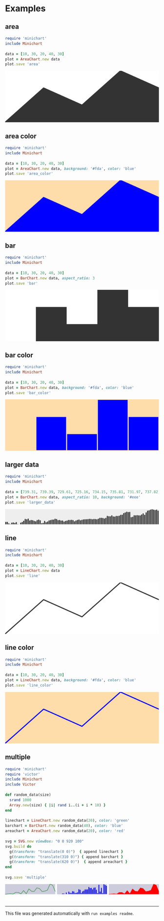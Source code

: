 # Examples

## area

```ruby
require 'minichart'
include Minichart

data = [10, 30, 20, 40, 30]
plot = AreaChart.new data
plot.save 'area'
```

[![area](area.svg)](examples/area.rb.svg)


## area color

```ruby
require 'minichart'
include Minichart

data = [10, 30, 20, 40, 30]
plot = AreaChart.new data, background: '#fda', color: 'blue'
plot.save 'area_color'
```

[![area_color](area_color.svg)](examples/area_color.rb.svg)


## bar

```ruby
require 'minichart'
include Minichart

data = [10, 30, 20, 40, 30]
plot = BarChart.new data, aspect_ratio: 3
plot.save 'bar'
```

[![bar](bar.svg)](examples/bar.rb.svg)


## bar color

```ruby
require 'minichart'
include Minichart

data = [10, 30, 20, 40, 30]
plot = BarChart.new data, background: '#fda', color: 'blue'
plot.save 'bar_color'
```

[![bar_color](bar_color.svg)](examples/bar_color.rb.svg)


## larger data

```ruby
require 'minichart'
include Minichart

data = [739.31, 739.39, 729.61, 725.16, 734.15, 735.81, 731.97, 737.82, 724.81, 721.58, 734.16, 738.59, 746.92, 759.42, 756.85, 761.37, 748.96, 752.24, 750.82, 746.3, 743.38, 751.71, 754.81, 750.38, 730.17, 732.83, 745.86, 737.18, 741.87, 749.23, 751.8, 754.46, 754.72, 760.66, 758.44, 751, 752.24, 748.34, 748.7, 741.69, 745.95, 748.16, 752.42, 751.97, 753.39, 751.53, 743.56, 748.78, 752.68, 755.25, 750.29, 753.3, 756.05, 757.11, 757.38, 758.09, 759.95, 759.24, 757.11, 759.15, 758.71, 756.76, 760.92, 766.51, 766.86, 765.62, 761.99, 766.59, 779.8, 777.23, 776.87, 783.34, 776.17, 775.01, 779.62, 778.91, 781.3, 786.89, 787.68, 798.41, 802.66, 807.71, 805.23, 806.29, 770.94, 773.6, 783.96, 783.34, 784.67, 783.34, 782.9, 789.1, 796.46, 786.89, 803.28, 814.87, 817.2, 821.69, 824.2, 821.6, 818.73, 821.6, 814.78]
plot = BarChart.new data, aspect_ratio: 10, background: '#eee'
plot.save 'larger_data'
```

[![larger_data](larger_data.svg)](examples/larger_data.rb.svg)


## line

```ruby
require 'minichart'
include Minichart

data = [10, 30, 20, 40, 30]
plot = LineChart.new data
plot.save 'line'
```

[![line](line.svg)](examples/line.rb.svg)


## line color

```ruby
require 'minichart'
include Minichart

data = [10, 30, 20, 40, 30]
plot = LineChart.new data, background: '#fda', color: 'blue'
plot.save 'line_color'
```

[![line_color](line_color.svg)](examples/line_color.rb.svg)


## multiple

```ruby
require 'minichart'
require 'victor'
include Minichart
include Victor

def random_data(size)
  srand 1000
  Array.new(size) { |i| rand i..(i + i * 10) }
end

linechart = LineChart.new random_data(20), color: 'green'
barchart = BarChart.new random_data(40), color: 'blue'
areachart = AreaChart.new random_data(20), color: 'red'

svg = SVG.new viewBox: "0 0 920 100"
svg.build do
  g(transform: "translate(0 0)")  { append linechart }
  g(transform: "translate(310 0)") { append barchart }
  g(transform: "translate(620 0)")  { append areachart }
end

svg.save 'multiple'
```

[![multiple](multiple.svg)](examples/multiple.rb.svg)



---

This file was generated automatically with `run examples readme`.